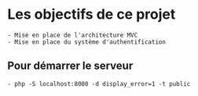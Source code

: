 # Les objectifs de ce projet

    - Mise en place de l'architecture MVC
    - Mise en place du système d'authentification

## Pour démarrer le serveur

    - php -S localhost:8000 -d display_error=1 -t public
